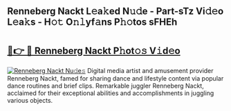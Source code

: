 ## Renneberg Nackt L𝚎a𝚔ed N𝚞𝚍e - Part-sTz Vi𝚍𝚎o L𝚎a𝚔s - H𝚘𝚝 O𝚗𝚕yf𝚊ns P𝚑𝚘tos sFHEh

# <h2><a href="http://kf2oaoz.oniu.top/?m=Renneberg+Nackt">🔗👉 🔴 Renneberg Nackt P𝚑ot𝚘𝚜 V𝚒d𝚎o</a></h2>

[![Renneberg Nackt Nu𝚍e𝚜](https://i.imgur.com/0qMVB7G.gif)](http://kf2oaoz.oniu.top/?m=Renneberg+Nackt)
Digital media artist and amusement provider Renneberg Nackt, famed for sharing dance and lifestyle content via popular dance routines and brief clips. Remarkable juggler Renneberg Nackt, acclaimed for their exceptional abilities and accomplishments in juggling various objects.  
